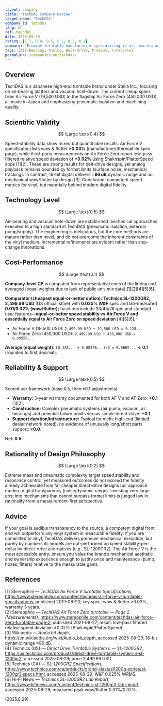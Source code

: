 ```yaml
---
layout: company
title: "TechDAS Company Review"
target_name: "TechDAS"
company_id: techdas
lang: en
ref: techdas
date: 2025-08-29
rating: [1.7, 0.4, 0.5, 0.1, 0.5, 0.2]
summary: "Premium turntable manufacturer specializing in air-bearing and vacuum hold-down technology, with prices ranging from 19,500 USD to 450,000 USD"
tags: [Air-Bearing, Analog, Belt-drive, Premium, Turntable]
permalink: /companies/en/techdas/
---
```

## Overview

TechDAS is a Japanese high-end turntable brand under Stella Inc., focusing on air-bearing platters and vacuum hold-down. The current lineup spans from Air Force V (19,500 USD) to the flagship Air Force Zero (450,000 USD), all made in Japan and emphasizing pneumatic isolation and machining quality.

## Scientific Validity

$$ \Large \text{0.4} $$

Speed-stability data show mixed but quantifiable results: Air Force V specification lists wow & flutter **>0.03%** (manufacturer/Stereophile spec page), while third-party measurements on Air Force Zero report low-pass filtered relative speed deviation of **±0.02%** using Shaknspin/PlatterSpeed apps [1][2]. These are strong results for belt-drive designs, yet analog playback remains bounded by format limits (surface noise, mechanical tracking). In contrast, 16-bit digital delivers ~**96 dB** dynamic range and no mechanical wow/flutter by design [3]. Conclusion: competent speed metrics for vinyl, but materially behind modern digital fidelity.

## Technology Level

$$ \Large \text{0.5} $$

Air-bearing and vacuum hold-down are established mechanical approaches executed to a high standard at TechDAS (pneumatic isolation, external pump/supply). The engineering is meticulous, but the core methods are mature rather than novel, and do not overcome the inherent constraints of the vinyl medium. Incremental refinements are evident rather than step-change innovations.

## Cost-Performance

$$ \Large \text{0.1} $$

**Company-level CP** is computed from representative ends of the lineup and averaged (equal weights due to lack of public unit-mix data) [1][2][4][5][6].

**Comparator (cheapest equal-or-better option):** **Technics SL-1200GR2, 2,499.99 USD** (US official store) with **0.025% W&F** spec and lab-measured **0.01/0.02% (wow/flutter)**; functions include 33/45/78 rpm and standard user features—**equal-or-better speed stability vs Air Force V and essentially equal to Air Force Zero on speed deviation** [4][5][6].

- Air Force V (19,500 USD): `2,499.99 USD ÷ 19,500 USD = 0.128...`
- Air Force Zero (450,000 USD): `2,499.99 USD ÷ 450,000 USD = 0.00556...`

**Average (equal weight)**: `(0.128... + 0.00556...)/2 = 0.0669...` → **0.1** (rounded to first decimal).

## Reliability & Support

$$ \Large \text{0.5} $$

Scored per framework (base 0.5, then ±0.1 adjustments):
- **Warranty:** 3-year warranty documented for both AF V and AF Zero: **+0.1** [1][2].
- **Construction:** Complex pneumatic systems (air pump, vacuum, air bearings) add potential failure points versus simple direct-drive: **−0.1**.
- **Support duration/infrastructure:** Typical for niche high-end (limited dealer network noted), no evidence of unusually long/short parts support: **±0.0**.

Net: **0.5**.

## Rationality of Design Philosophy

$$ \Large \text{0.2} $$

Extreme mass and pneumatic complexity target speed stability and resonance control, yet measured outcomes do not exceed the fidelity already achievable from far cheaper direct-drive designs nor approach modern digital transparency (noise/dynamic range). Investing very large cost into mechanisms that cannot surpass format limits is judged low in rationality from a measurement-first perspective.

## Advice

If your goal is audible transparency to the source, a competent digital front end will outperform any vinyl system in measurable fidelity. If you are committed to vinyl, TechDAS delivers premium mechanical execution, but purely by numbers its models are out-performed on speed stability-per-dollar by direct-drive alternatives (e.g., SL-1200GR2). The Air Force V is the most accessible entry; ensure you value the brand’s mechanical aesthetic and ownership experience enough to justify price and maintenance (pump, hoses, filters) relative to the measurable gains.

## References

[1] Stereophile — *TechDAS Air Force V turntable Specifications*, https://www.stereophile.com/content/techdas-air-force-v-turntable-specifications, published 2019-08-20; key spec: wow & flutter >0.03%, warranty 3 years.  
[2] Stereophile — *TechDAS Air Force Zero turntable — Page 2 (Measurements)*, https://www.stereophile.com/content/techdas-air-force-zero-turntable-page-2, published 2021-08-27; result: low-pass filtered relative speed deviation ±0.02% (Shaknspin/PlatterSpeed).  
[3] Wikipedia — *Audio bit depth*, https://en.wikipedia.org/wiki/Audio_bit_depth, accessed 2025-08-29; 16-bit dynamic range ≈96 dB.  
[4] Technics (US) — *Direct Drive Turntable System II — SL-1200GR2*, https://us.technics.com/products/direct-drive-turntable-system-ii-sl-1200gr2, accessed 2025-08-29; price 2,499.99 USD.  
[5] Technics (CA) — *SL-1200GR2 Specifications*, https://www.technics.com/ca/products/grand-class/sl1200g-series/sl-1200gr2.specs.html, accessed 2025-08-29; W&F 0.025% WRMS.  
[6] Hi-Fi News — *Technics SL-1200GR2 Lab Report*, https://www.hifinews.com/content/technics-sl-1200gr2-lab-report, accessed 2025-08-29; measured peak wow/flutter 0.01%/0.02%.

(2025.8.29)

